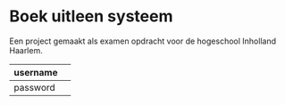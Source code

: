 # Boek uitleen systeem

Een project gemaakt als examen opdracht voor de hogeschool Inholland Haarlem.  

| username |     |
|----------|-----|
| password |     |
